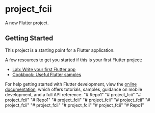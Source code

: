 # project_fcii

A new Flutter project.

## Getting Started

This project is a starting point for a Flutter application.

A few resources to get you started if this is your first Flutter project:

- [Lab: Write your first Flutter app](https://docs.flutter.dev/get-started/codelab)
- [Cookbook: Useful Flutter samples](https://docs.flutter.dev/cookbook)

For help getting started with Flutter development, view the
[online documentation](https://docs.flutter.dev/), which offers tutorials,
samples, guidance on mobile development, and a full API reference.
"# Repo1" 
"# project_fcii" 
"# project_fcii" 
"# Repo1" 
"# project_fcii" 
"# project_fcii" 
"# project_fcii" 
"# project_fcii" 
"# project_fcii" 
"# project_fcii" 
"# project_fcii" 
"# Repo1" 
